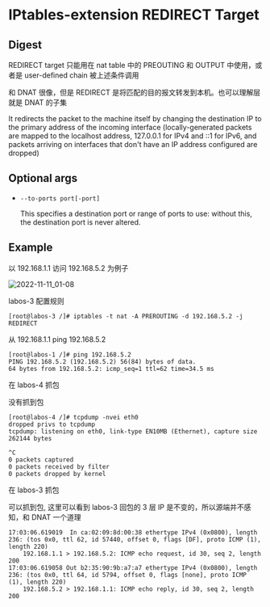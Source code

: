 # IPtables-extension REDIRECT Target

## Digest

REDIRECT target 只能用在 nat table 中的 PREOUTING 和 OUTPUT 中使用，或者是 user-defined chain 被上述条件调用

和 DNAT 很像，但是 REDIRECT 是将匹配的目的报文转发到本机。也可以理解层就是 DNAT 的子集

It redirects the packet to the machine itself by changing the destination IP to the primary address of the incoming interface (locally-generated packets are mapped to the localhost address, 127.0.0.1 for IPv4 and ::1 for IPv6, and  packets arriving on interfaces that don't have an IP address configured are dropped)

## Optional args

- `--to-ports port[-port]` 

  This  specifies  a destination port or range of ports to use: without this, the destination port is never altered.

## Example

以 192.168.1.1 访问 192.168.5.2 为例子

![2022-11-11_01-08](https://cdn.staticaly.com/gh/dhay3/image-repo@master/20221110/2022-11-11_01-08.3insanea9j9c.webp)

labos-3 配置规则

```
[root@labos-3 /]# iptables -t nat -A PREROUTING -d 192.168.5.2 -j REDIRECT
```

从 192.168.1.1 ping 192.168.5.2

```
[root@labos-1 /]# ping 192.168.5.2
PING 192.168.5.2 (192.168.5.2) 56(84) bytes of data.
64 bytes from 192.168.5.2: icmp_seq=1 ttl=62 time=34.5 ms
```

在 labos-4 抓包

没有抓到包

```
[root@labos-4 /]# tcpdump -nvei eth0
dropped privs to tcpdump
tcpdump: listening on eth0, link-type EN10MB (Ethernet), capture size 262144 bytes

^C
0 packets captured
0 packets received by filter
0 packets dropped by kernel
```

在 labos-3 抓包

可以抓到包, 这里可以看到 labos-3 回包的 3 层 IP 是不变的，所以源端并不感知，和 DNAT 一个道理

```
17:03:06.619019  In ca:02:09:8d:00:38 ethertype IPv4 (0x0800), length 236: (tos 0x0, ttl 62, id 57440, offset 0, flags [DF], proto ICMP (1), length 220)
    192.168.1.1 > 192.168.5.2: ICMP echo request, id 30, seq 2, length 200
17:03:06.619058 Out b2:35:90:9b:a7:a7 ethertype IPv4 (0x0800), length 236: (tos 0x0, ttl 64, id 5794, offset 0, flags [none], proto ICMP (1), length 220)
    192.168.5.2 > 192.168.1.1: ICMP echo reply, id 30, seq 2, length 200
```

